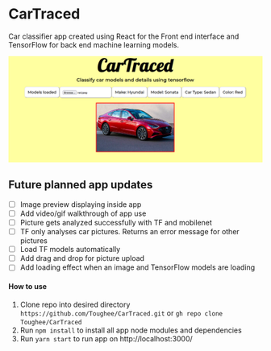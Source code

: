 # CarTraced

Car classifier app created using React for the Front end interface and TensorFlow for back end machine learning models. 

![Splash logo](./public/img/splashpageCT.png)

## Future planned app updates

- [ ] Image preview displaying inside app
- [ ] Add video/gif walkthrough of app use
- [ ] Picture gets analyzed successfully with TF and mobilenet
- [ ] TF only analyses car pictures. Returns an error message for other pictures
- [ ] Load TF models automatically 
- [ ] Add drag and drop for picture upload
- [ ] Add loading effect when an image and TensorFlow models are loading

#### How to use

1. Clone repo into desired directory ```https://github.com/Toughee/CarTraced.git``` or ```gh repo clone Toughee/CarTraced```
2. Run ```npm install``` to install all app node modules and dependencies
3. Run ```yarn start``` to run app on http://localhost:3000/



